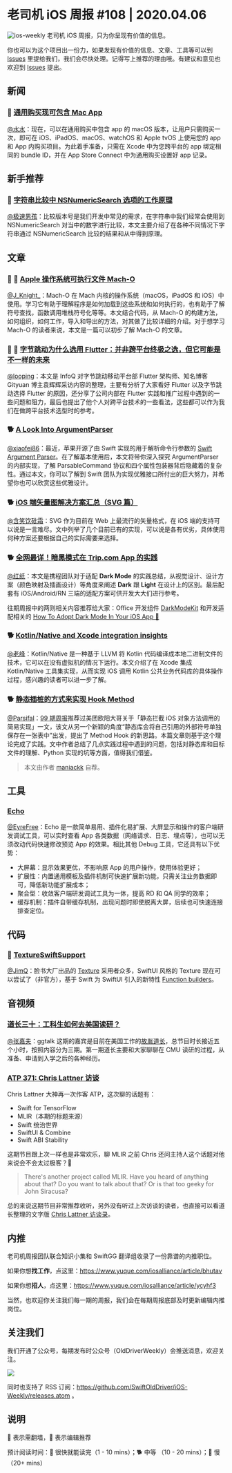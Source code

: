 # 老司机 iOS 周报 #108 | 2020.04.06

![ios-weekly](https://github.com/SwiftOldDriver/iOS-Weekly/blob/master/assets/ios-weekly.png?raw=true)
老司机 iOS 周报，只为你呈现有价值的信息。

你也可以为这个项目出一份力，如果发现有价值的信息、文章、工具等可以到 [Issues](https://github.com/SwiftOldDriver/iOS-Weekly/issues) 里提给我们，我们会尽快处理。记得写上推荐的理由哦。有建议和意见也欢迎到 [Issues](https://github.com/SwiftOldDriver/iOS-Weekly/issues) 提出。

## 新闻

### 🐎 [通用购买现可包含 Mac App](https://developer.apple.com/cn/news/?id=03232020b&from=timeline&isappinstalled=0)

[@水水](https://www.xuyanlan.com)：现在，可以在通用购买中包含 app 的 macOS 版本，让用户只需购买一次，即可在 iOS、iPadOS、macOS、watchOS 和 Apple tvOS 上使用您的 app 和 App 内购买项目。为此着手准备，只需在 Xcode 中为您跨平台的 app 绑定相同的 bundle ID，并在 App Store Connect 中为通用购买设置好 app 记录。

## 新手推荐

### 🐢 [字符串比较中 NSNumericSearch 选项的工作原理](https://blog.harrisonxi.com/2019/02/%E5%AD%97%E7%AC%A6%E4%B8%B2%E6%AF%94%E8%BE%83%E4%B8%ADnsnumericsearch%E9%80%89%E9%A1%B9%E7%9A%84%E5%B7%A5%E4%BD%9C%E5%8E%9F%E7%90%86)

[@极速男孩](https://github.com/ztlyyznf001)：比较版本号是我们开发中常见的需求，在字符串中我们经常会使用到 NSNumericSearch 对当中的数字进行比较，本文主要介绍了在各种不同情况下字符串通过 NSNumericSearch 比较的结果和从中得到原理。

## 文章

### 🌟 🐢 [Apple 操作系统可执行文件 Mach-O](https://mp.weixin.qq.com/s/97h0oeotOpyTc_a-9ZSJtQ)

[@J_Knight_](https://ming1016.github.io/2020/03/29/apple-system-executable-file-macho/)：Mach-O 在 Mach 内核的操作系统（macOS，iPadOS 和 iOS）中使用。学习它有助于理解程序是如何加载到这些系统和如何执行的，也有助于了解符号查找，函数调用堆栈符号化等等。本文结合代码，从 Mach-O 的构建方法，如何组织，如何工作，导入和导出的方法，对其做了比较详细的介绍。对于想学习 Mach-O 的读者来说，本文是一篇可以初步了解 Mach-O 的文章。

### 🌟 🐎 [字节跳动为什么选用 Flutter：并非跨平台终极之选，但它可能是不一样的未来](https://mp.weixin.qq.com/s/biRl-SCXro3U_96X9N2UBg)

[@looping](https://github.com/looping)：本文是 InfoQ 对字节跳动移动平台部 Flutter 架构师、知名博客 Gityuan 博主袁辉辉采访内容的整理，主要有分析了大家看好 Flutter 以及字节跳动选择 Flutter 的原因，还分享了公司内部在 Flutter 实践和推广过程中遇到的一些问题和阻力，最后也提出了他个人对跨平台技术的一些看法，这些都可以作为我们在做跨平台技术选型时的参考。

### 🐕 [A Look Into ArgumentParser](https://www.fivestars.blog/code/a-look-into-argument-parser.html?utm_campaign=iOS%2BDev%2BWeekly&utm_medium=email&utm_source=iOS%2BDev%2BWeekly%2BIssue%2B448)

[@xiaofei86](https://weibo.com/xuyafei86)：最近，苹果开源了由 Swift 实现的用于解析命令行参数的 [Swift Argument Parser](https://github.com/apple/swift-argument-parser)。在了解基本使用后，本文将带你深入探究 ArgumentParser 的内部实现，了解 ParsableCommand 协议和四个属性包装器背后隐藏着的复杂性。通过本文，你可以了解到 Swift 团队为实现优雅接口所付出的巨大努力，并希望你也可以欣赏这些优雅设计。

### 🐕 [iOS 端矢量图解决方案汇总（SVG 篇）](https://dreampiggy.com/2020/03/30/iOS端矢量图解决方案汇总（SVG篇）/)

[@含笑饮砒霜](https://weibo.com/chinafishnews/)：SVG 作为目前在 Web 上最流行的矢量格式，在 iOS 端的支持可以说是一言难尽。文中列举了几个目前已有的实现，可以说是各有优劣，具体使用何种方案还要根据自己的实际需要来选择。

### 🐕 [全网最详！暗黑模式在 Trip.com App 的实践](https://mp.weixin.qq.com/s/oU13hMQ2MJIYZoJWC74EMQ)

[@红纸](https://github.com/nianran)：本文是携程团队对于适配 **Dark Mode** 的实践总结，从视觉设计、设计方案（颜色映射及插画设计）等角度来阐述 **Dark** 跟 **Light** 在设计上的区别。最后配套有 iOS/Android/RN 三端的适配方案可供开发大大们进行参考。

往期周报中的两则相关内容推荐给大家：Office 开发组件 [DarkModeKit](https://github.com/microsoft/DarkModeKit) 和开发适配相关的 [How To Adopt Dark Mode In Your iOS App 🌙](https://www.fivestars.blog/code/ios-dark-mode-how-to.html)

### 🐕 [Kotlin/Native and Xcode integration insights](https://medium.com/@mateuszmatrejek/kotlin-native-and-xcode-integration-insights-357b8747a1c8)

[@老峰](https://github.com/gesantung)：Kotlin/Native 是一种基于 LLVM 将 Kotlin 代码编译成本地二进制文件的技术，它可以在没有虚拟机的情况下运行。本文介绍了在 Xcode 集成 Kotlin/Native 工具集实现，从而实现 iOS 调用 Kotlin 公共业务代码库的具体操作过程，感兴趣的读者可以进一步了解。

### 🐕 [静态插桩的方式来实现 Hook Method](https://juejin.im/post/5e74bc39f265da576a57a293)

[@Parsifal](https://github.com/ParsifalC)：[99 期周报](https://juejin.im/post/5e1c04626fb9a03013306396#heading-5)推荐过美团欧阳大哥关于「静态拦截 iOS 对象方法调用的简易实现」一文，该文从另一个新颖的角度“静态库会将自己引用的外部符号单独保存在一张表中”出发，提出了 Method Hook 的新思路。本篇文章则基于这个理论完成了实践。文中作者总结了几点实践过程中遇到的问题，包括对静态库和目标文件的理解、Python 实现的坑等方面，值得我们借鉴。

> 本文由作者 [maniackk](https://github.com/maniackk) 自荐。

## 工具

### [Echo](https://github.com/didi/echo)

[@EyreFree](https://github.com/EyreFree)：Echo 是一款简单易用、插件化易扩展、大屏显示和操作的客户端研发调试工具，可以实时查看 App 各类数据（网络请求、日志、埋点等），也可以无须改动代码快速修改预览 App 的效果。相比其他 Debug 工具，它还具有以下优势：

- 大屏幕：显示效果更优，不影响原 App 的用户操作，使用体验更好；
- 扩展性：内置通用模板及插件机制可快速扩展新功能，只需关注业务数据即可，降低新功能扩展成本；
- 聚合型：收敛客户端研发调试工具为一体，提高 RD 和 QA 同学的效率；
- 缓存机制：插件自带缓存机制，出现问题时即使脱离大屏，后续也可快速连接排查定位。

## 代码

### 🐎 [TextureSwiftSupport](https://github.com/TextureCommunity/TextureSwiftSupport)

[@JimQ](https://github.com/waz0820)：脸书大厂出品的 [Texture](https://github.com/TextureGroup/Texture) 采用者众多，SwiftUI 风格的 Texture 现在可以尝试了（非官方），基于 Swift 为 SwiftUI 引入的新特性 [Function builders](https://github.com/apple/swift-evolution/blob/9992cf3c11c2d5e0ea20bee98657d93902d5b174/proposals/XXXX-function-builders.md)。

## 音视频

### [道长三十：工科生如何去美国读研？](https://talk.swift.gg/62?from=timeline&isappinstalled=0)

[@张嘉夫](https://github.com/josephchang10)：ggtalk 这期的嘉宾是目前在美国工作的[故胤道长](https://www.weibo.com/soapyigu?refer_flag=1005055013_)，总节目时长接近五个小时，按照内容分为三期。第一期道长主要和大家聊聊在 CMU 读研的过程，从准备、申请到入学之后的各种经历。

### [ATP 371: Chris Lattner 访谈](https://atp.fm/episodes/371)

Chris Lattner 大神再一次作客 ATP，这次聊的话题有：

- Swift for TensorFlow
- MLIR（本期的标题来源）
- Swift 统治世界
- SwiftUI & Combine
- Swift ABI Stability

这期节目跟上次一样也是非常欢乐，聊 MLIR 之前 Chris 还问主持人这个话题对他来说会不会太过极客？🤣

> There's another project called MLIR. Have you heard of anything about that? Do you want to talk about that? Or is that too geeky for John Siracusa?

总的来说这期节目非常推荐收听，另外没有听过上次访谈的读者，也直接可以看道长整理的文字版 [Chris Lattner 访谈录](https://zhuanlan.zhihu.com/p/31189342)。

## 内推

老司机周报团队联合知识小集和 SwiftGG 翻译组收录了一份靠谱的内推职位。

如果你想**找工作**，点这里：https://www.yuque.com/iosalliance/article/bhutav

如果你想**招人**，点这里：https://www.yuque.com/iosalliance/article/ycyhf3

当然，也欢迎你关注我们每一期的周报，我们会在每期周报底部及时更新编辑内推岗位。

## 关注我们

我们开通了公众号，每期发布时公众号（OldDriverWeekly）会推送消息，欢迎关注。

![](https://github.com/SwiftOldDriver/iOS-Weekly/blob/master/assets/qrcode_for_wechat.jpg?raw=true)

同时也支持了 RSS 订阅：https://github.com/SwiftOldDriver/iOS-Weekly/releases.atom 。

## 说明

🚧 表示需翻墙，🌟 表示编辑推荐

预计阅读时间：🐎 很快就能读完（1 - 10 mins）；🐕 中等 （10 - 20 mins）；🐢 慢（20+ mins）

